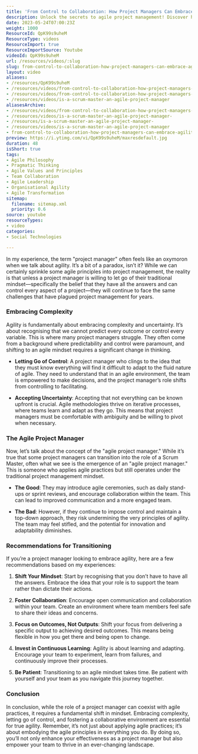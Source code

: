 ```yaml
---
title: 'From Control to Collaboration: How Project Managers Can Embrace Agility and Thrive'
description: Unlock the secrets to agile project management! Discover how to shift your mindset, embrace uncertainty, and empower your team for success.
date: 2023-05-24T07:00:23Z
weight: 1000
ResourceId: QpK99s9uheM
ResourceType: videos
ResourceImport: true
ResourceImportSource: Youtube
videoId: QpK99s9uheM
url: /resources/videos/:slug
slug: from-control-to-collaboration-how-project-managers-can-embrace-agility-and-thrive-QpK99s9uheM
layout: video
aliases:
- /resources/QpK99s9uheM
- /resources/videos/from-control-to-collaboration-how-project-managers-can-embrace-agility-and-thrive-QpK99s9uheM
- /resources/videos/from-control-to-collaboration-how-project-managers-can-embrace-agility-and-thrive
- /resources/videos/is-a-scrum-master-an-agile-project-manager
aliasesArchive:
- /resources/videos/from-control-to-collaboration-how-project-managers-can-embrace-agility-and-thrive
- /resources/videos/is-a-scrum-master-an-agile-project-manager-
- /resources/is-a-scrum-master-an-agile-project-manager-
- /resources/videos/is-a-scrum-master-an-agile-project-manager
- from-control-to-collaboration-how-project-managers-can-embrace-agility-and-thrive-QpK99s9uheM
preview: https://i.ytimg.com/vi/QpK99s9uheM/maxresdefault.jpg
duration: 48
isShort: true
tags:
- Agile Philosophy
- Pragmatic Thinking
- Agile Values and Principles
- Team Collaboration
- Agile Leadership
- Organisational Agility
- Agile Transformation
sitemap:
  filename: sitemap.xml
  priority: 0.6
source: youtube
resourceTypes:
- video
categories:
- Social Technologies

---
```

In my experience, the term "project manager" often feels like an oxymoron when we talk about agility. It’s a bit of a paradox, isn’t it? While we can certainly sprinkle some agile principles into project management, the reality is that unless a project manager is willing to let go of their traditional mindset—specifically the belief that they have all the answers and can control every aspect of a project—they will continue to face the same challenges that have plagued project management for years.

### Embracing Complexity

Agility is fundamentally about embracing complexity and uncertainty. It’s about recognising that we cannot predict every outcome or control every variable. This is where many project managers struggle. They often come from a background where predictability and control were paramount, and shifting to an agile mindset requires a significant change in thinking.

- **Letting Go of Control**: A project manager who clings to the idea that they must know everything will find it difficult to adapt to the fluid nature of agile. They need to understand that in an agile environment, the team is empowered to make decisions, and the project manager’s role shifts from controlling to facilitating.
  
- **Accepting Uncertainty**: Accepting that not everything can be known upfront is crucial. Agile methodologies thrive on iterative processes, where teams learn and adapt as they go. This means that project managers must be comfortable with ambiguity and be willing to pivot when necessary.

### The Agile Project Manager

Now, let’s talk about the concept of the "agile project manager." While it’s true that some project managers can transition into the role of a Scrum Master, often what we see is the emergence of an "agile project manager." This is someone who applies agile practices but still operates under the traditional project management mindset.

- **The Good**: They may introduce agile ceremonies, such as daily stand-ups or sprint reviews, and encourage collaboration within the team. This can lead to improved communication and a more engaged team.

- **The Bad**: However, if they continue to impose control and maintain a top-down approach, they risk undermining the very principles of agility. The team may feel stifled, and the potential for innovation and adaptability diminishes.

### Recommendations for Transitioning

If you’re a project manager looking to embrace agility, here are a few recommendations based on my experiences:

1. **Shift Your Mindset**: Start by recognising that you don’t have to have all the answers. Embrace the idea that your role is to support the team rather than dictate their actions.

2. **Foster Collaboration**: Encourage open communication and collaboration within your team. Create an environment where team members feel safe to share their ideas and concerns.

3. **Focus on Outcomes, Not Outputs**: Shift your focus from delivering a specific output to achieving desired outcomes. This means being flexible in how you get there and being open to change.

4. **Invest in Continuous Learning**: Agility is about learning and adapting. Encourage your team to experiment, learn from failures, and continuously improve their processes.

5. **Be Patient**: Transitioning to an agile mindset takes time. Be patient with yourself and your team as you navigate this journey together.

### Conclusion

In conclusion, while the role of a project manager can coexist with agile practices, it requires a fundamental shift in mindset. Embracing complexity, letting go of control, and fostering a collaborative environment are essential for true agility. Remember, it’s not just about applying agile practices; it’s about embodying the agile principles in everything you do. By doing so, you’ll not only enhance your effectiveness as a project manager but also empower your team to thrive in an ever-changing landscape.
